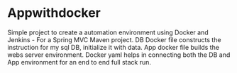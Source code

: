 # Appwithdocker

Simple project to create a automation environment using Docker and Jenkins - For a Spring MVC Maven project.
DB Docker file constructs the instruction for my sql DB, initialize it with data.
App docker file builds the webs server environment.
Docker yaml helps in connecting both the DB and App environment for an end to end full stack run.
